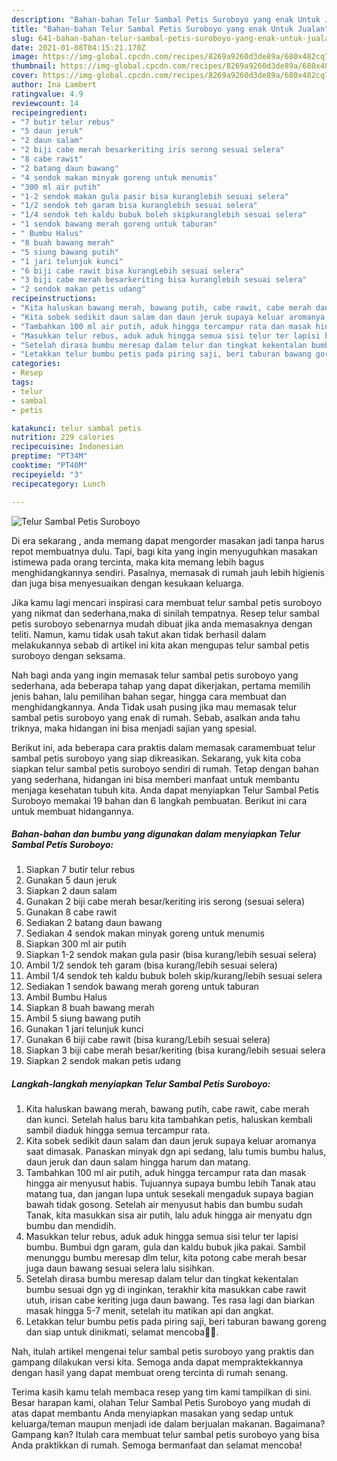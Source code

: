 ```yaml
---
description: "Bahan-bahan Telur Sambal Petis Suroboyo yang enak Untuk Jualan"
title: "Bahan-bahan Telur Sambal Petis Suroboyo yang enak Untuk Jualan"
slug: 641-bahan-bahan-telur-sambal-petis-suroboyo-yang-enak-untuk-jualan
date: 2021-01-08T04:15:21.170Z
image: https://img-global.cpcdn.com/recipes/8269a9260d3de89a/680x482cq70/telur-sambal-petis-suroboyo-foto-resep-utama.jpg
thumbnail: https://img-global.cpcdn.com/recipes/8269a9260d3de89a/680x482cq70/telur-sambal-petis-suroboyo-foto-resep-utama.jpg
cover: https://img-global.cpcdn.com/recipes/8269a9260d3de89a/680x482cq70/telur-sambal-petis-suroboyo-foto-resep-utama.jpg
author: Ina Lambert
ratingvalue: 4.9
reviewcount: 14
recipeingredient:
- "7 butir telur rebus"
- "5 daun jeruk"
- "2 daun salam"
- "2 biji cabe merah besarkeriting iris serong sesuai selera"
- "8 cabe rawit"
- "2 batang daun bawang"
- "4 sendok makan minyak goreng untuk menumis"
- "300 ml air putih"
- "1-2 sendok makan gula pasir bisa kuranglebih sesuai selera"
- "1/2 sendok teh garam bisa kuranglebih sesuai selera"
- "1/4 sendok teh kaldu bubuk boleh skipkuranglebih sesuai selera"
- "1 sendok bawang merah goreng untuk taburan"
- " Bumbu Halus"
- "8 buah bawang merah"
- "5 siung bawang putih"
- "1 jari telunjuk kunci"
- "6 biji cabe rawit bisa kurangLebih sesuai selera"
- "3 biji cabe merah besarkeriting bisa kuranglebih sesuai selera"
- "2 sendok makan petis udang"
recipeinstructions:
- "Kita haluskan bawang merah, bawang putih, cabe rawit, cabe merah dan kunci. Setelah halus baru kita tambahkan petis, haluskan kembali sambil diaduk hingga semua tercampur rata."
- "Kita sobek sedikit daun salam dan daun jeruk supaya keluar aromanya saat dimasak. Panaskan minyak dgn api sedang, lalu tumis bumbu halus, daun jeruk dan daun salam hingga harum dan matang."
- "Tambahkan 100 ml air putih, aduk hingga tercampur rata dan masak hingga air menyusut habis. Tujuannya supaya bumbu lebih Tanak atau matang tua, dan jangan lupa untuk sesekali mengaduk supaya bagian bawah tidak gosong. Setelah air menyusut habis dan bumbu sudah Tanak, kita masukkan sisa air putih, lalu aduk hingga air menyatu dgn bumbu dan mendidih."
- "Masukkan telur rebus, aduk aduk hingga semua sisi telur ter lapisi bumbu. Bumbui dgn garam, gula dan kaldu bubuk jika pakai. Sambil menunggu bumbu meresap dlm telur, kita potong cabe merah besar juga daun bawang sesuai selera lalu sisihkan."
- "Setelah dirasa bumbu meresap dalam telur dan tingkat kekentalan bumbu sesuai dgn yg di inginkan, terakhir kita masukkan cabe rawit utuh, irisan cabe keriting juga daun bawang. Tes rasa lagi dan biarkan masak hingga 5-7 menit, setelah itu matikan api dan angkat."
- "Letakkan telur bumbu petis pada piring saji, beri taburan bawang goreng dan siap untuk dinikmati, selamat mencoba🙏🥰."
categories:
- Resep
tags:
- telur
- sambal
- petis

katakunci: telur sambal petis 
nutrition: 229 calories
recipecuisine: Indonesian
preptime: "PT34M"
cooktime: "PT40M"
recipeyield: "3"
recipecategory: Lunch

---
```



![Telur Sambal Petis Suroboyo](https://img-global.cpcdn.com/recipes/8269a9260d3de89a/680x482cq70/telur-sambal-petis-suroboyo-foto-resep-utama.jpg)

Di era  sekarang , anda memang dapat mengorder masakan jadi tanpa harus repot membuatnya dulu. Tapi, bagi kita yang ingin menyuguhkan masakan istimewa pada orang tercinta, maka kita memang lebih bagus menghidangkannya sendiri. Pasalnya, memasak di rumah jauh lebih higienis dan juga bisa menyesuaikan dengan kesukaan keluarga.

Jika kamu lagi mencari inspirasi cara membuat telur sambal petis suroboyo yang nikmat dan sederhana,maka di sinilah tempatnya. Resep telur sambal petis suroboyo  sebenarnya mudah dibuat jika anda memasaknya dengan teliti. Namun, kamu tidak usah takut akan tidak berhasil dalam melakukannya 
sebab di artikel ini kita akan mengupas telur sambal petis suroboyo dengan seksama.  



Nah bagi anda yang ingin memasak telur sambal petis suroboyo yang sederhana, ada beberapa tahap yang dapat dikerjakan, pertama memilih jenis bahan, lalu pemilihan bahan segar, hingga cara membuat dan menghidangkannya. Anda Tidak usah pusing jika mau memasak telur sambal petis suroboyo yang enak di rumah. Sebab, asalkan anda  tahu triknya, maka hidangan ini bisa menjadi sajian yang spesial.

Berikut ini, ada beberapa cara praktis  dalam memasak caramembuat telur sambal petis suroboyo yang siap dikreasikan. Sekarang, yuk kita coba siapkan telur sambal petis suroboyo sendiri di rumah. Tetap dengan bahan yang sederhana, hidangan ini bisa memberi manfaat untuk membantu menjaga kesehatan tubuh kita. Anda dapat menyiapkan Telur Sambal Petis Suroboyo memakai 19 bahan dan 6 langkah pembuatan. Berikut ini cara untuk membuat hidangannya.

<!--inarticleads1-->

##### Bahan-bahan dan bumbu yang digunakan dalam menyiapkan Telur Sambal Petis Suroboyo:

1. Siapkan 7 butir telur rebus
1. Gunakan 5 daun jeruk
1. Siapkan 2 daun salam
1. Gunakan 2 biji cabe merah besar/keriting iris serong (sesuai selera)
1. Gunakan 8 cabe rawit
1. Sediakan 2 batang daun bawang
1. Sediakan 4 sendok makan minyak goreng untuk menumis
1. Siapkan 300 ml air putih
1. Siapkan 1-2 sendok makan gula pasir (bisa kurang/lebih sesuai selera)
1. Ambil 1/2 sendok teh garam (bisa kurang/lebih sesuai selera)
1. Ambil 1/4 sendok teh kaldu bubuk boleh skip/kurang/lebih sesuai selera
1. Sediakan 1 sendok bawang merah goreng untuk taburan
1. Ambil  Bumbu Halus
1. Siapkan 8 buah bawang merah
1. Ambil 5 siung bawang putih
1. Gunakan 1 jari telunjuk kunci
1. Gunakan 6 biji cabe rawit (bisa kurang/Lebih sesuai selera)
1. Siapkan 3 biji cabe merah besar/keriting (bisa kurang/lebih sesuai selera
1. Siapkan 2 sendok makan petis udang




<!--inarticleads2-->

##### Langkah-langkah menyiapkan Telur Sambal Petis Suroboyo:

1. Kita haluskan bawang merah, bawang putih, cabe rawit, cabe merah dan kunci. Setelah halus baru kita tambahkan petis, haluskan kembali sambil diaduk hingga semua tercampur rata.
1. Kita sobek sedikit daun salam dan daun jeruk supaya keluar aromanya saat dimasak. Panaskan minyak dgn api sedang, lalu tumis bumbu halus, daun jeruk dan daun salam hingga harum dan matang.
1. Tambahkan 100 ml air putih, aduk hingga tercampur rata dan masak hingga air menyusut habis. Tujuannya supaya bumbu lebih Tanak atau matang tua, dan jangan lupa untuk sesekali mengaduk supaya bagian bawah tidak gosong. Setelah air menyusut habis dan bumbu sudah Tanak, kita masukkan sisa air putih, lalu aduk hingga air menyatu dgn bumbu dan mendidih.
1. Masukkan telur rebus, aduk aduk hingga semua sisi telur ter lapisi bumbu. Bumbui dgn garam, gula dan kaldu bubuk jika pakai. Sambil menunggu bumbu meresap dlm telur, kita potong cabe merah besar juga daun bawang sesuai selera lalu sisihkan.
1. Setelah dirasa bumbu meresap dalam telur dan tingkat kekentalan bumbu sesuai dgn yg di inginkan, terakhir kita masukkan cabe rawit utuh, irisan cabe keriting juga daun bawang. Tes rasa lagi dan biarkan masak hingga 5-7 menit, setelah itu matikan api dan angkat.
1. Letakkan telur bumbu petis pada piring saji, beri taburan bawang goreng dan siap untuk dinikmati, selamat mencoba🙏🥰.




Nah, itulah artikel mengenai  telur sambal petis suroboyo  yang praktis dan gampang dilakukan versi kita. Semoga anda dapat mempraktekkannya dengan hasil yang dapat membuat oreng tercinta di rumah senang. 

Terima kasih kamu telah membaca resep yang tim kami tampilkan di sini. Besar harapan kami, olahan  Telur Sambal Petis Suroboyo yang mudah di atas dapat membantu Anda menyiapkan masakan yang sedap untuk keluarga/teman maupun menjadi ide dalam berjualan makanan. Bagaimana? Gampang kan? Itulah cara membuat telur sambal petis suroboyo yang bisa Anda praktikkan di rumah. Semoga bermanfaat dan selamat mencoba!

